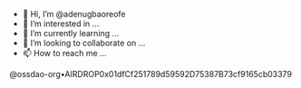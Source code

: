 - 👋 Hi, I’m @adenugbaoreofe
- 👀 I’m interested in ...
- 🌱 I’m currently learning ...
- 💞️ I’m looking to collaborate on ...
- 📫 How to reach me ...

<!---
adenugbaoreofe/adenugbaoreofe is a ✨ special ✨ repository because its `README.md` (this file) appears on your GitHub profile.
You can click the Preview link to take a look at your changes.
--->
@ossdao-org•AIRDROP0x01dfCf251789d59592D75387B73cf9165cb03379
